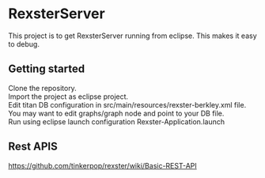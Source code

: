 # RexsterServer
This project is to get RexsterServer running from eclipse. 
This makes it easy to debug. 
## Getting started
Clone the repository. <BR> 
Import the project as eclipse project. <BR> 
Edit titan DB configuration in src/main/resources/rexster-berkley.xml file. You may want to edit graphs/graph node and point to your DB file. <BR>
Run using eclipse launch configuration Rexster-Application.launch <BR>
## Rest APIS
https://github.com/tinkerpop/rexster/wiki/Basic-REST-API

